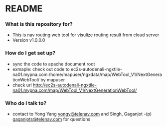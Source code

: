 # README #


### What is this repository for? ###

* This is nav routing web tool for visulize routing result from cloud server
* Version v1.0.0.0

### How do I get set up? ###

* sync the code to apache document root
* exmaple: check out code to ec2s-autodenali-ngxtile-na01.mypna.com:/home/mapuser/ngxdata/map/WebTool_V1/NextGenerationWebTool/ by mapuser
* check url http://ec2s-autodenali-ngxtile-na01.mypna.com/map/WebTool_V1/NextGenerationWebTool/

### Who do I talk to? ###

* contact to Yong Yang <yongy@telenav.com> and Singh, Gaganjot -(p) <gaganjots@telenav.com> for questions
